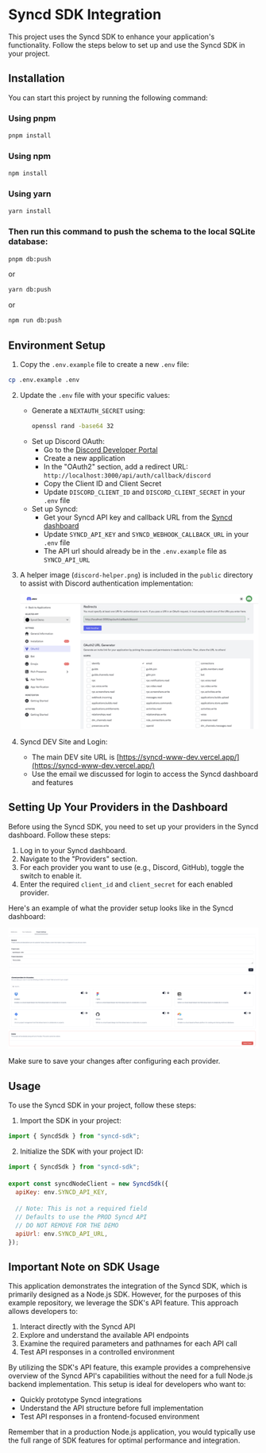 # Syncd SDK Integration

This project uses the Syncd SDK to enhance your application's functionality. Follow the steps below to set up and use the Syncd SDK in your project.

## Installation

You can start this project by running the following command:

### Using pnpm

```bash
pnpm install
```

### Using npm

```bash
npm install
```

### Using yarn

```bash
yarn install
```

### Then run this command to push the schema to the local SQLite database:

```bash
pnpm db:push
```

or

```bash
yarn db:push
```

or

```bash
npm run db:push
```

## Environment Setup

1. Copy the `.env.example` file to create a new `.env` file:

```bash
cp .env.example .env
```

2. Update the `.env` file with your specific values:

   - Generate a `NEXTAUTH_SECRET` using:
     ```bash
     openssl rand -base64 32
     ```
   - Set up Discord OAuth:
     - Go to the [Discord Developer Portal](https://discord.com/developers/applications/)
     - Create a new application
     - In the "OAuth2" section, add a redirect URL: `http://localhost:3000/api/auth/callback/discord`
     - Copy the Client ID and Client Secret
     - Update `DISCORD_CLIENT_ID` and `DISCORD_CLIENT_SECRET` in your `.env` file
   - Set up Syncd:
     - Get your Syncd API key and callback URL from the [Syncd dashboard](https://syncd-www-dev.vercel.app/dashboard/projects/<project-id>/project-settings)
     - Update `SYNCD_API_KEY` and `SYNCD_WEBHOOK_CALLBACK_URL` in your `.env` file
     - The API url should already be in the `.env.example` file as `SYNCD_API_URL`

3. A helper image (`discord-helper.png`) is included in the `public` directory to assist with Discord authentication implementation:

   ![Discord Authentication Helper](public/discord-helper.png)

4. Syncd DEV Site and Login:
   - The main DEV site URL is [https://syncd-www-dev.vercel.app/](https://syncd-www-dev.vercel.app/)
   - Use the email we discussed for login to access the Syncd dashboard and features

## Setting Up Your Providers in the Dashboard

Before using the Syncd SDK, you need to set up your providers in the Syncd dashboard. Follow these steps:

1. Log in to your Syncd dashboard.
2. Navigate to the "Providers" section.
3. For each provider you want to use (e.g., Discord, GitHub), toggle the switch to enable it.
4. Enter the required `client_id` and `client_secret` for each enabled provider.

Here's an example of what the provider setup looks like in the Syncd dashboard:

![Syncd Dashboard Project Settings](public/syncd-dashboard-project.png)

Make sure to save your changes after configuring each provider.

## Usage

To use the Syncd SDK in your project, follow these steps:

1. Import the SDK in your project:

```javascript
import { SyncdSdk } from "syncd-sdk";
```

2. Initialize the SDK with your project ID:

```javascript
import { SyncdSdk } from "syncd-sdk";

export const syncdNodeClient = new SyncdSdk({
  apiKey: env.SYNCD_API_KEY,

  // Note: This is not a required field
  // Defaults to use the PROD Syncd API
  // DO NOT REMOVE FOR THE DEMO
  apiUrl: env.SYNCD_API_URL,
});
```

## Important Note on SDK Usage

This application demonstrates the integration of the Syncd SDK, which is primarily designed as a Node.js SDK. However, for the purposes of this example repository, we leverage the SDK's API feature. This approach allows developers to:

1. Interact directly with the Syncd API
2. Explore and understand the available API endpoints
3. Examine the required parameters and pathnames for each API call
4. Test API responses in a controlled environment

By utilizing the SDK's API feature, this example provides a comprehensive overview of the Syncd API's capabilities without the need for a full Node.js backend implementation. This setup is ideal for developers who want to:

- Quickly prototype Syncd integrations
- Understand the API structure before full implementation
- Test API responses in a frontend-focused environment

Remember that in a production Node.js application, you would typically use the full range of SDK features for optimal performance and integration.
